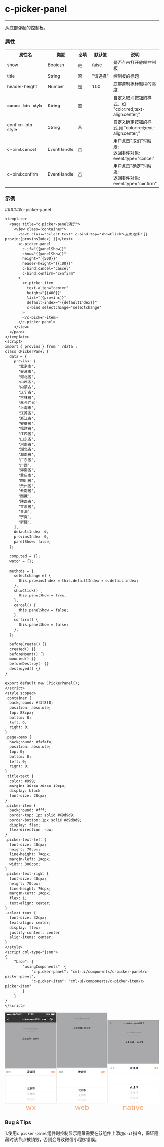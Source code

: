 # c-picker-panel

---

从底部弹起的控制板。

### 属性

<table>
  <tr>
    <th width="170px">属性名</th>
    <th>类型</th>
    <th width="60px">必填</th>
    <th width="90px">默认值</th>
    <th>说明</th>
  </tr>
  <tr>
    <td>show</td>
    <td>Boolean</td>
    <td>是</td>
    <td>false</td>
    <td>是否点击打开底部控制板</td>
  </tr>
  <tr>
    <td>title</td>
    <td>String</td>
    <td>否</td>
    <td>"请选择"</td>
    <td>控制板的标题</td>
  </tr>
  <tr>
    <td>header-height</td>
    <td>Number</td>
    <td>是</td>
    <td>100</td>
    <td>底部控制板标题栏的高度</td>
  </tr>
  <tr>
    <td>cancel-btn-style</td>
    <td>String</td>
    <td>否</td>
    <td></td>
    <td>自定义取消按钮的样式，如 "color:red;text-align:center;"</td>
  </tr>
  <tr>
    <td>confirm-btn-style</td>
    <td>String</td>
    <td>否</td>
    <td></td>
    <td>自定义确定按钮的样式,如 "color:red;text-align:center;"</td>
  </tr>
  <tr>
    <td>c-bind:cancel</td>
    <td>EventHandle</td>
    <td>否</td>
    <td></td>
    <td>用户点击"取消"时触发:<br/>返回事件对象:<br/>event.type="cancel"</td>
  </tr>
  <tr>
    <td>c-bind:confirm</td>
    <td>EventHandle</td>
    <td>否</td>
    <td></td>
    <td>用户点击"确定"时触发:<br/>返回事件对象:<br/>event.type="confirm"</td>
  </tr>
</table>

### 示例

######c-picker-panel

```vue
<template>
  <page title="c-picker-panel演示">
    <view class="container">
      <text class="select-text" c-bind:tap="showClick">点击选择：{{ provins[provinsIndex] }}</text>
      <c-picker-panel
        c-if="{{panelShow}}"
        show="{{panelShow}}"
        height="{{500}}"
        header-height="{{100}}"
        c-bind:cancel="cancel"
        c-bind:confirm="confirm"
      >
        <c-picker-item
          text-align="center"
          height="{{400}}"
          list="{{provins}}"
          default-index="{{defaultIndex}}"
          c-bind:selectchange="selectchange"
        >
        </c-picker-item>
      </c-picker-panel>
    </view>
  </page>
</template>
<script>
import { provins } from './data';
class CPickerPanel {
  data = {
    provins: [
      '北京市',
      '天津市',
      '河北省',
      '山西省',
      '内蒙古',
      '辽宁省',
      '吉林省',
      '黑龙江省',
      '上海市',
      '江苏省',
      '浙江省',
      '安徽省',
      '福建省',
      '江西省',
      '山东省',
      '河南省',
      '湖北省',
      '湖南省',
      '广东省',
      '广西',
      '海南省',
      '重庆市',
      '四川省',
      '贵州省',
      '云南省',
      '西藏',
      '陕西省',
      '甘肃省',
      '青海',
      '宁夏',
      '新疆',
    ],
    defaultIndex: 0,
    provinsIndex: 0,
    panelShow: false,
  };

  computed = {};
  watch = {};

  methods = {
    selectchange(e) {
      this.provinsIndex = this.defaultIndex = e.detail.index;
    },
    showClick() {
      this.panelShow = true;
    },
    cancel() {
      this.panelShow = false;
    },
    confirm() {
      this.panelShow = false;
    },
  };

  beforeCreate() {}
  created() {}
  beforeMount() {}
  mounted() {}
  beforeDestroy() {}
  destroyed() {}
}

export default new CPickerPanel();
</script>
<style scoped>
.container {
  background: #f8f8f8;
  position: absolute;
  top: 88cpx;
  bottom: 0;
  left: 0;
  right: 0;
}
.page-demo {
  background: #fafafa;
  position: absolute;
  top: 0;
  bottom: 0;
  left: 0;
  right: 0;
}
.title-text {
  color: #999;
  margin: 30cpx 20cpx 10cpx;
  display: block;
  font-size: 28cpx;
}
.picker-item {
  background: #fff;
  border-top: 1px solid #d9d9d9;
  border-bottom: 1px solid #d9d9d9;
  display: flex;
  flex-direction: row;
}
.picker-text-left {
  font-size: 40cpx;
  height: 70cpx;
  line-height: 70cpx;
  margin-left: 20cpx;
  width: 300cpx;
}
.picker-text-right {
  font-size: 40cpx;
  height: 70cpx;
  line-height: 70cpx;
  margin-left: 20cpx;
  flex: 1;
  text-align: center;
}
.select-text {
  font-size: 32cpx;
  text-align: center;
  display: flex;
  justify-content: center;
  align-items: center;
}
</style>
<script cml-type="json">
{
    "base": {
        "usingComponents": {
            "c-picker-panel": "cml-ui/components/c-picker-panel/c-picker-panel",
            "c-picker-item": "cml-ui/components/c-picker-item/c-picker-item"
        }
    }
}
</script>
```

<div style="display: flex;flex-direction: row;justify-content: space-around; align-items: flex-end;">
  <div style="display: flex;flex-direction: column;align-items: center;">
    <img src="../images/picker_panel.png" width="200px" height="100%" />
    <text style="color: #fda775;font-size: 24px;">wx</text>
  </div>
  <div style="display: flex;flex-direction: column;align-items: center;">
    <img src="../images/picker_panel_web.png" width="200px" height="100%"/>
    <text style="color: #fda775;font-size: 24px;">web</text>
  </div>
  <div style="display: flex;flex-direction: column;align-items: center;">
    <img src="../images/picker_panel_weex.jpeg" width="200px" height="100%"/>
    <text style="color: #fda775;font-size: 24px;">native</text>
  </div>
</div>

### Bug & Tips

1.使用`c-picker-panel`组件时控制显示隐藏需要在该组件上添加`c-if`指令，保证隐藏时该节点被销毁，否则会导致微信小程序错误。
